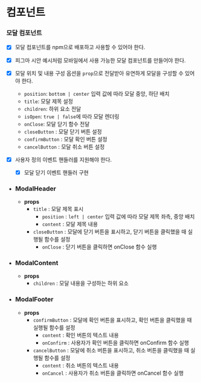 # 컴포넌트

### 모달 컴포넌트

- [x] 모달 컴포넌트를 npm으로 배포하고 사용할 수 있어야 한다.
- [x] 피그마 시안 예시처럼 모바일에서 사용 가능한 모달 컴포넌트를 만들어야 한다.
- [x] 모달 위치 및 내용 구성 옵션을 `prop`으로 전달받아 유연하게 모달을 구성할 수 있어야 한다.
  - `position`: `bottom | center` 입력 값에 따라 모달 중앙, 하단 배치
  - `title`: 모달 제목 설정
  - `children`: 하위 요소 전달
  - `isOpen`: `true | false`에 따라 모달 렌더링
  - `onClose`: 모달 닫기 함수 전달
  - `closeButton` : 모달 닫기 버튼 설정
  - `confirmButton` : 모달 확인 버튼 설정
  - `cancelButton` : 모달 취소 버튼 설정
- [x] 사용자 정의 이벤트 핸들러를 지원해야 한다.

  - [x] 모달 닫기 이벤트 핸들러 구현

- ### ModalHeader

  - **props**
    - `title` : 모달 제목 표시
      - `position` : `left | center` 입력 값에 따라 모달 제목 좌측, 중앙 배치
      - `content` : 모달 제목 내용
    - `closeButton` : 모달에 닫기 버튼을 표시하고, 닫기 버튼을 클릭했을 때 실행될 함수를 설정
      - `onClose` : 닫기 버튼을 클릭하면 onClose 함수 실행

- ### ModalContent

  - **props**
    - `children` : 모달 내용을 구성하는 하위 요소

- ### ModalFooter
  - **props**
    - `confirmButton` : 모달에 확인 버튼을 표시하고, 확인 버튼을 클릭했을 때 실행될 함수를 설정
      - `content` : 확인 버튼의 텍스트 내용
      - `onConfirm` : 사용자가 확인 버튼을 클릭하면 onConfirm 함수 실행
    - `cancelButton` : 모달에 취소 버튼을 표시하고, 취소 버튼을 클릭했을 때 실행될 함수를 설정
      - `content` : 취소 버튼의 텍스트 내용
      - `onCancel` : 사용자가 취소 버튼을 클릭하면 onCancel 함수 실행
